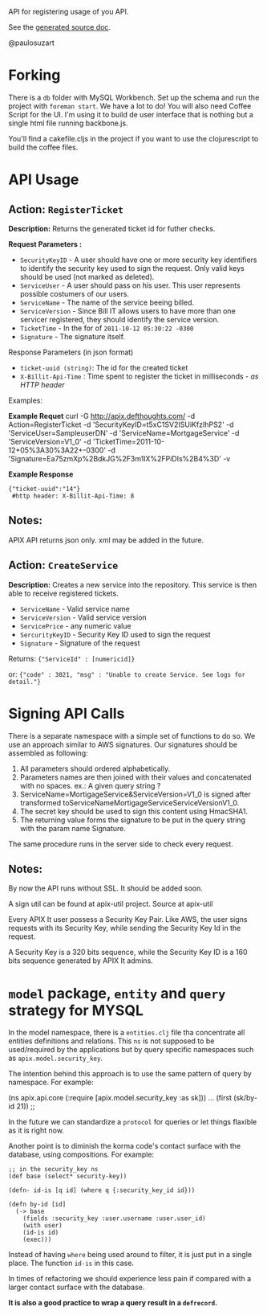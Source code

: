 API for registering usage of you API. 

See the [generated source doc](http://paulosuzart.github.com/fiscalia/).

@paulosuzart


Forking
=======

There is a `db` folder with MySQL Workbench. Set up the schema and run the project with `foreman start`. We have a lot to do!
You will also need Coffee Script for the UI. I'm using it to build de user interface that is nothing but a single html file running backbone.js.

You'll find a cakefile.cljs in the project if you want to use the clojurescript to build the coffee files.


API Usage
=========

**Action:** `RegisterTicket`
----------------------------------

**Description:** Returns the generated ticket id for futher checks.

**Request Parameters :**

* `SecurityKeyID` - A user should have one or more security key identifiers to identify the security key used to sign the request. Only valid keys should be used (not marked as deleted).
* `ServiceUser` - A user should pass on his user. This user represents possible costumers of our users.
* `ServiceName` - The name of the service beeing billed.
* `ServiceVersion` - Since Bill IT allows users to have more than one servicer registered, they should identify the service version.
* `TicketTime` - In the for of `2011-10-12 05:30:22 -0300`
* `Signature` - The signature itself.

Response Parameters (in json format)

* `ticket-uuid (string)`: The id for the created ticket
* `X-Billit-Api-Time` : Time spent to register the ticket in milliseconds - *as HTTP header*

Examples:

**Example Requet**
    curl -G http://apix.defthoughts.com/ -d Action=RegisterTicket -d 'SecurityKeyID=t5xC1SV2ISUiKfzIhPS2' -d 'ServiceUser=SampleuserDN' -d 'ServiceName=MortgageService' -d 'ServiceVersion=V1_0' -d 'TicketTime=2011-10-12+05%3A30%3A22+-0300' -d 'Signature=Ea75zmXp%2BdkJG%2F3m1IX%2FPiDIs%2B4%3D'  -v

**Example Response**

    {"ticket-uuid":"14"} 
     #http header: X-Billit-Api-Time: 8

Notes:
--------
APIX API returns json only. xml may be added in the future.


**Action:** `CreateService`
---------------------------

**Description:** Creates a new service into the repository. This service is then able
to receive registered tickets.
* `ServiceName` - Valid service name
* `ServiceVersion` - Valid service version
* `ServicePrice` - any numeric value
* `SercurityKeyID` - Security Key ID used to sign the request
* `Signature` - Signature of the request

Returns: `{"ServiceId" : [numericid]}`
    
or: `{"code" : 3021, "msg" : "Unable to create Service. See logs for detail."}`

Signing API Calls
=================

There is a separate namespace with a simple set of functions to do so. We use an approach similar to AWS signatures. Our signatures should be assembled as following:

1. All parameters should ordered alphabetically.
1. Parameters names are then joined with their values and concatenated with no spaces. ex.: A given query string ?
1. ServiceName=MortigageService&ServiceVersion=V1_0 is signed after transformed toServiceNameMortigageServiceServiceVersionV1_0.
1. The secret key should be used to sign this content using HmacSHA1.
1. The returning value forms the signature to be put in the query string with the param name Signature.

The same procedure runs in the server side to check every request.

Notes:
--------
By now the API runs without SSL. It should be added soon.

A sign util can be found at apix-util project. Source at apix-util

Every APIX It user possess a Security Key Pair. Like AWS, the user signs requests with its Security Key, while sending the Security Key Id in the request.

A Security Key is a 320 bits sequence, while the Security Key ID is a 160 bits sequence generated by APIX It admins.

`model` package, `entity` and `query` strategy for MYSQL
=======================================================

In the model namespace, there is a `entities.clj` file tha concentrate all entities definitions and relations. This `ns` is not supposed to be used/required by the applications but by query specific namespaces such as `apix.model.security_key`.

The intention behind this approach is to use the same pattern of query by namespace. For example:

  (ns apix.api.core
      (:require [apix.model.security_key :as sk]))
      ...
      (first (sk/by-id 21)) ;;

In the future we can standardize a `protocol` for queries or let things flaxible as it is right now.

Another point is to diminish the korma code's contact surface with the database, using compositions. For example:
  
    ;; in the security_key ns
    (def base (select* security-key))

    (defn- id-is [q id] (where q {:security_key_id id}))

    (defn by-id [id]
      (-> base
        (fields :security_key :user.username :user.user_id)
        (with user)
        (id-is id)
        (exec)))

Instead of having `where` being used around to filter, it is just put in a single place. The function `id-is` in this case.

In times of refactoring we should experience less pain if compared with a larger contact surface with the database.

**It is also a good practice to wrap a query result in a `defrecord`.**
